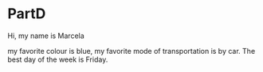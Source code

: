 # PartD
Hi, my name is Marcela

my favorite colour is blue,
my favorite mode of transportation is by car.
The best day of the week is Friday. 
